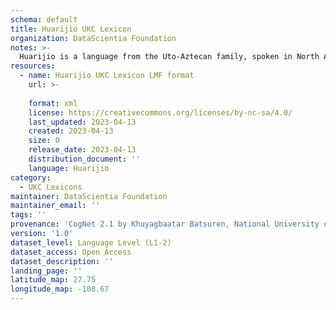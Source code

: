 ```yaml
---
schema: default
title: Huarijio UKC Lexicon
organization: DataScientia Foundation
notes: >-
  Huarijio is a language from the Uto-Aztecan family, spoken in North America. The UKC Lexicon of Huarijio is represented as a lexico-semantic network. It consists of words, word senses, synsets, as well as sense-level and synset-level relationships.
resources:
  - name: Huarijio UKC Lexicon LMF format
    url: >-
      
    format: xml
    license: https://creativecommons.org/licenses/by-nc-sa/4.0/
    last_updated: 2023-04-13
    created: 2023-04-13
    size: 0
    release_date: 2023-04-13
    distribution_document: ''
    language: Huarijio
category:
  - UKC Lexicons
maintainer: DataScientia Foundation
maintainer_email: ''
tags: ''
provenance: 'CogNet 2.1 by Khuyagbaatar Batsuren, National University of Mongolia (http://cognet.ukc.disi.unitn.it); Native Languages of the Americas 2021.11. by Laura Redish and Orrin Lewis (http://www.native-languages.org); Princeton WordNet 2.1 by Princeton University (https://wordnet.princeton.edu)'
version: '1.0'
dataset_level: Language Level (L1-2)
dataset_access: Open Access
dataset_description: ''
landing_page: ''
latitude_map: 27.75
longitude_map: -108.67
---
```

